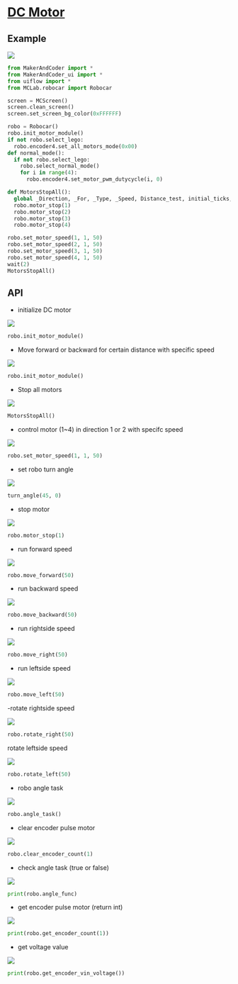 # [DC Motor](/en/unit/color)

## Example

<img class="blockly_svg" src="https://makerandcoder.com/MCLab/blockly/dc_motor/ex.png">

```python
from MakerAndCoder import *
from MakerAndCoder_ui import *
from uiflow import *
from MCLab.robocar import Robocar

screen = MCScreen()
screen.clean_screen()
screen.set_screen_bg_color(0xFFFFFF)

robo = Robocar()
robo.init_motor_module()
if not robo.select_lego:
  robo.encoder4.set_all_motors_mode(0x00)
def normal_mode():
  if not robo.select_lego:
    robo.select_normal_mode()
    for i in range(4):
      robo.encoder4.set_motor_pwm_dutycycle(i, 0)

def MotorsStopAll():
  global _Direction, _For, _Type, _Speed, Distance_test, initial_ticks, required_ticks, revolutions_required
  robo.motor_stop(1)
  robo.motor_stop(2)
  robo.motor_stop(3)
  robo.motor_stop(4)

robo.set_motor_speed(1, 1, 50)
robo.set_motor_speed(2, 1, 50)
robo.set_motor_speed(3, 1, 50)
robo.set_motor_speed(4, 1, 50)
wait(2)
MotorsStopAll()
```

## API


- initialize DC motor

  
<img class="blockly_svg" src="https://makerandcoder.com/MCLab/blockly/dc_motor/1">

```python
robo.init_motor_module()
```

- Move forward or backward for certain distance with specific speed
<img class="blockly_svg" src="https://makerandcoder.com/MCLab/blockly/dc_motor/4">

```python
robo.init_motor_module()
```

- Stop all motors
<img class="blockly_svg" src="https://makerandcoder.com/MCLab/blockly/dc_motor/3">

```python
MotorsStopAll()
```


- control motor (1~4) in direction 1 or 2 with specifc speed

<img class="blockly_svg" src="https://makerandcoder.com/MCLab/blockly/dc_motor/2.png">

```python
robo.set_motor_speed(1, 1, 50)
```


- set robo turn angle

<img class="blockly_svg" src="https://makerandcoder.com/MCLab/blockly/dc_motor/5.png">

```python
turn_angle(45, 0)
```


- stop motor

<img class="blockly_svg" src="https://makerandcoder.com/MCLab/blockly/dc_motor/6.png">

```python
robo.motor_stop(1)
```

- run forward speed

<img class="blockly_svg" src="https://makerandcoder.com/MCLab/blockly/dc_motor/7.png">

```python
robo.move_forward(50)
```

- run backward speed

<img class="blockly_svg" src="https://makerandcoder.com/MCLab/blockly/dc_motor/8.png">

```python
robo.move_backward(50)
```


- run rightside speed

<img class="blockly_svg" src="https://makerandcoder.com/MCLab/blockly/dc_motor/9.png">

```python
robo.move_right(50)
```


- run leftside speed


<img class="blockly_svg" src="https://makerandcoder.com/MCLab/blockly/dc_motor/10.png">
  
```python
robo.move_left(50)
```


-rotate rightside speed

<img class="blockly_svg" src="https://makerandcoder.com/MCLab/blockly/dc_motor/11.png">

```python
robo.rotate_right(50)
```


rotate leftside speed

<img class="blockly_svg" src="https://makerandcoder.com/MCLab/blockly/dc_motor/12.png">

```python
robo.rotate_left(50)
```


- robo angle task

<img class="blockly_svg" src="https://makerandcoder.com/MCLab/blockly/dc_motor/13.png">

```python
robo.angle_task()
```

- clear encoder pulse motor

<img class="blockly_svg" src="https://makerandcoder.com/MCLab/blockly/dc_motor/14.png">

```python
robo.clear_encoder_count(1)
```


- check angle task (true or false)

<img class="blockly_svg" src="https://makerandcoder.com/MCLab/blockly/dc_motor/15.png">

```python
print(robo.angle_func)
```


- get encoder pulse motor (return int)
<img class="blockly_svg" src="https://makerandcoder.com/MCLab/blockly/dc_motor/16.png">

```python
print(robo.get_encoder_count(1))
```


- get voltage value

<img class="blockly_svg" src="https://makerandcoder.com/MCLab/blockly/dc_motor/17.png">

```python
print(robo.get_encoder_vin_voltage())
```


